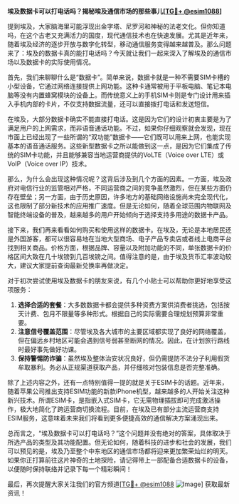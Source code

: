 **埃及数据卡可以打电话吗？揭秘埃及通信市场的那些事儿[[TG💪+ @esim1088](https://t.me/s/esim1088)]**

提到埃及，大家脑海里可能浮现出金字塔、尼罗河和神秘的法老文化。但你知道吗，在这个古老又充满活力的国度，现代通信技术也在快速发展。尤其是近年来，随着埃及经济的逐步开放与数字化转型，移动通信服务变得越来越普及。那么问题来了：埃及的数据卡真的能打电话吗？今天就让我们一起来深入了解埃及的通信市场以及数据卡的实际使用情况。

首先，我们来聊聊什么是“数据卡”。简单来说，数据卡就是一种不需要SIM卡槽的小型设备，它通过网络连接提供上网功能。这种卡通常被用于平板电脑、笔记本电脑等没有内置蜂窝模块的设备上。而传统意义上的手机SIM卡则是专门设计用来插入手机内部的卡片，不仅支持数据流量，还可以直接拨打电话和发送短信。

在埃及，大部分数据卡确实不能直接打电话。这是因为它们的设计初衷主要是为了满足用户的上网需求，而非语音通话功能。不过，如果你仔细观察就会发现，现在市面上已经出现了一些所谓的“双功能”数据卡——它们既可以用来上网，也能实现基本的语音通话服务。这些新型数据卡之所以能做到这一点，是因为它们集成了传统的SIM卡功能，并且能够兼容当地运营商提供的VoLTE（Voice over LTE）或VoIP（Voice over IP）技术。

那么，为什么会出现这种情况呢？这背后涉及到几个方面的因素。一方面，埃及政府对电信行业的监管相对严格，不同运营商之间的竞争虽然激烈，但在某些方面仍存在壁垒；另一方面，由于历史原因，许多地方的基础网络设施尚未完全现代化，这也限制了部分新技术的应用推广速度。但是无论如何，随着全球范围内物联网及智能终端设备的普及，越来越多的用户开始倾向于选择支持多用途的数据卡产品。

接下来，我们再来看看如何购买和使用这样的数据卡。在埃及，无论是本地居民还是外国游客，都可以很容易地在当地大型商场、电子产品专卖店或者线上电商平台找到相关商品。价格方面，根据品牌、容量以及附加功能的不同，单张数据卡的价格区间大致在几十埃镑到几百埃镑之间。值得注意的是，由于埃及货币汇率波动较大，建议大家提前查询最新兑换率再做决定。

对于初次尝试使用埃及数据卡的朋友来说，有几个小贴士可以帮助你更好地享受这项服务：

1. **选择合适的套餐**：大多数数据卡都会提供多种资费方案供消费者挑选，包括按天计费、包月不限量等多种形式。根据自己的实际需要合理规划预算非常重要。
2. **注意信号覆盖范围**：尽管埃及各大城市的主要区域都实现了良好的网络覆盖，但在偏远乡村地区可能会遇到信号弱甚至断网的情况。因此，在计划旅行路线时最好事先做好功课。
3. **保持警惕防诈骗**：虽然埃及整体治安状况良好，但仍需提防不法分子利用假货牟取暴利。务必从正规渠道获取产品，并仔细核对包装信息是否完整准确。

除了上述内容之外，还有一点特别值得一提的就是关于ESIM卡的话题。近年来，随着苹果公司推出支持ESIM功能的新款iPhone机型，越来越多的人开始关注这种新兴技术。所谓ESIM卡，是指嵌入式SIM卡，它无需物理插拔即可完成激活操作，极大地简化了跨运营商切换流程。目前，在埃及已有部分主流运营商支持ESIM服务，这意味着未来我们将看到更多便捷高效的通信解决方案涌现出来。

总而言之，“埃及数据卡可以打电话吗？”这个问题并没有绝对的答案，具体取决于所选产品的类型及其功能配置。但无论如何，随着科技的进步和社会的发展，我们可以预见的是，埃及乃至整个中东地区的通信市场都将迎来更加繁荣灿烂的明天。如果你正打算前往这片神奇的土地探险，请记得带上一部配备合适数据卡的设备，以便随时保持联络并记录下每一个精彩瞬间！

最后，再次提醒大家关注我们的官方频道[[TG💪+ @esim1088](https://t.me/s/esim1088) ![Image](https://i.postimg.cc/4NQfJmqS/Snipaste-2025-05-13-00-14-12.png)] 获取最新资讯！